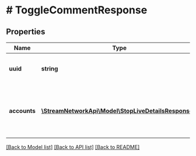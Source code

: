 # # ToggleCommentResponse

## Properties

Name | Type | Description | Notes
------------ | ------------- | ------------- | -------------
**uuid** | **string** | The unique identifier for the live stream |
**accounts** | [**\StreamNetworkApi\Model\StopLiveDetailsResponse[]**](StopLiveDetailsResponse.md) | An list of responses for each account, with the comment status |

[[Back to Model list]](../../README.md#models) [[Back to API list]](../../README.md#endpoints) [[Back to README]](../../README.md)
